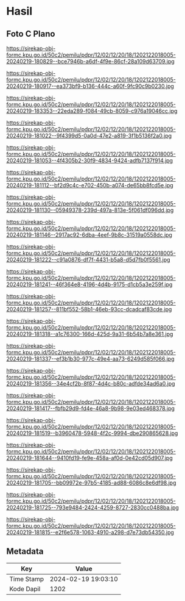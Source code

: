 # Hasil

## Foto C Plano

https://sirekap-obj-formc.kpu.go.id/50c2/pemilu/pdpr/12/02/12/20/18/1202122018005-20240219-180829--bce7946b-a6df-4f9e-86cf-28a109d63709.jpg

https://sirekap-obj-formc.kpu.go.id/50c2/pemilu/pdpr/12/02/12/20/18/1202122018005-20240219-180917--ea373bf9-b136-444c-a60f-9fc90c9b0230.jpg

https://sirekap-obj-formc.kpu.go.id/50c2/pemilu/pdpr/12/02/12/20/18/1202122018005-20240219-183353--22eda289-f084-49cb-8059-c976a19046cc.jpg

https://sirekap-obj-formc.kpu.go.id/50c2/pemilu/pdpr/12/02/12/20/18/1202122018005-20240219-181022--9f4399d5-0a0d-47e2-a819-3f1b5136f2a0.jpg

https://sirekap-obj-formc.kpu.go.id/50c2/pemilu/pdpr/12/02/12/20/18/1202122018005-20240219-181053--4f4305b2-30f9-4834-9424-adfb7137f914.jpg

https://sirekap-obj-formc.kpu.go.id/50c2/pemilu/pdpr/12/02/12/20/18/1202122018005-20240219-181112--bf2d9c4c-e702-450b-a074-de65bb8fcd5e.jpg

https://sirekap-obj-formc.kpu.go.id/50c2/pemilu/pdpr/12/02/12/20/18/1202122018005-20240219-181130--05949378-239d-497a-813e-5f061df096dd.jpg

https://sirekap-obj-formc.kpu.go.id/50c2/pemilu/pdpr/12/02/12/20/18/1202122018005-20240219-181146--2917ac92-6dba-4eef-9b8c-31519a0558dc.jpg

https://sirekap-obj-formc.kpu.go.id/50c2/pemilu/pdpr/12/02/12/20/18/1202122018005-20240219-181222--c91a0876-df7f-4431-b5a8-d5d7fb0f5561.jpg

https://sirekap-obj-formc.kpu.go.id/50c2/pemilu/pdpr/12/02/12/20/18/1202122018005-20240219-181241--46f364e8-4196-4d4b-9175-d1cb5a3e259f.jpg

https://sirekap-obj-formc.kpu.go.id/50c2/pemilu/pdpr/12/02/12/20/18/1202122018005-20240219-181257--811bf552-58b1-46eb-93cc-dcadcaf83cde.jpg

https://sirekap-obj-formc.kpu.go.id/50c2/pemilu/pdpr/12/02/12/20/18/1202122018005-20240219-181318--a1c76300-166d-425d-9a31-6b54b7a8e361.jpg

https://sirekap-obj-formc.kpu.go.id/50c2/pemilu/pdpr/12/02/12/20/18/1202122018005-20240219-181337--ef3b1b30-977c-49e4-aa73-6249d585f066.jpg

https://sirekap-obj-formc.kpu.go.id/50c2/pemilu/pdpr/12/02/12/20/18/1202122018005-20240219-181356--34e4cf2b-8f87-4d4c-b80c-adfde34ad6a0.jpg

https://sirekap-obj-formc.kpu.go.id/50c2/pemilu/pdpr/12/02/12/20/18/1202122018005-20240219-181417--fbfb29d9-fd4e-46a8-9b98-9e03ed468378.jpg

https://sirekap-obj-formc.kpu.go.id/50c2/pemilu/pdpr/12/02/12/20/18/1202122018005-20240219-181519--b3960478-5948-4f2c-9994-dbe290865628.jpg

https://sirekap-obj-formc.kpu.go.id/50c2/pemilu/pdpr/12/02/12/20/18/1202122018005-20240219-181644--9410fd19-fe9e-458a-af0d-0e42cd05d907.jpg

https://sirekap-obj-formc.kpu.go.id/50c2/pemilu/pdpr/12/02/12/20/18/1202122018005-20240219-181705--bb09972e-97b5-4185-ad88-6086c8e6df98.jpg

https://sirekap-obj-formc.kpu.go.id/50c2/pemilu/pdpr/12/02/12/20/18/1202122018005-20240219-181725--793e9484-2424-4259-8727-2830cc0488ba.jpg

https://sirekap-obj-formc.kpu.go.id/50c2/pemilu/pdpr/12/02/12/20/18/1202122018005-20240219-181815--e2f6e578-1063-4910-a298-d7e73db54350.jpg


## Metadata

| Key        | Value               |
| ---------- | ------------------- |
| Time Stamp | 2024-02-19 19:03:10 |
| Kode Dapil | 1202                |



